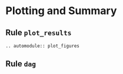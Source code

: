 # Plotting and Summary

## Rule `plot_results`

```{eval-rst}  
.. automodule:: plot_figures
```

## Rule `dag`
